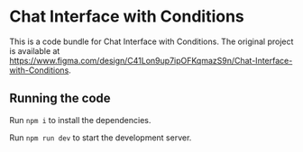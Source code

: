 
  # Chat Interface with Conditions

  This is a code bundle for Chat Interface with Conditions. The original project is available at https://www.figma.com/design/C41Lon9up7ipOFKqmazS9n/Chat-Interface-with-Conditions.

  ## Running the code

  Run `npm i` to install the dependencies.

  Run `npm run dev` to start the development server.
  